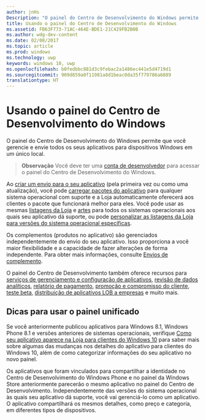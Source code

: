 ```yaml
---
author: jnHs
Description: "O painel do Centro de Desenvolvimento do Windows permite que você gerencie e envie todos os seus aplicativos para dispositivos Windows em um único local."
title: Usando o painel do Centro de Desenvolvimento do Windows
ms.assetid: FB63F773-71AC-464E-BDE1-21C429FB2B0B
ms.author: wdg-dev-content
ms.date: 02/08/2017
ms.topic: article
ms.prod: windows
ms.technology: uwp
keywords: windows 10, uwp
ms.openlocfilehash: b0fedbbc881d3c9febac2a1486ec441e5d4719d1
ms.sourcegitcommit: 909d859a0f11981a8d1beac0da35f779786a6889
translationtype: HT
---
```

# <a name="using-the-windows-dev-center-dashboard"></a>Usando o painel do Centro de Desenvolvimento do Windows


O painel do Centro de Desenvolvimento do Windows permite que você gerencie e envie todos os seus aplicativos para dispositivos Windows em um único local.

> **Observação** Você deve ter uma [conta de desenvolvedor](http://go.microsoft.com/fwlink/p/?LinkId=615100) para acessar o painel do Centro de Desenvolvimento do Windows.

Ao [criar um envio para o seu aplicativo](app-submissions.md) (pela primeira vez ou como uma atualização), você pode [carregar pacotes do aplicativo](upload-app-packages.md) para qualquer sistema operacional com suporte e a Loja automaticamente oferecerá aos clientes o pacote que funcionará melhor para eles. Você pode usar as mesmas [listagens da Loja](create-app-store-listings.md) e [artes](app-screenshots-and-images.md) para todos os sistemas operacionais aos quais seu aplicativo dá suporte, ou pode [personalizar as listagens da Loja para versões do sistema operacional específicas](create-platform-specific-Store-listings.md).

Os complementos (produtos no aplicativo) são gerenciados independentemente do envio do seu aplicativo. Isso proporciona a você maior flexibilidade e a capacidade de fazer alterações de forma independente. Para obter mais informações, consulte [Envios de complemento](add-on-submissions.md).

O painel do Centro de Desenvolvimento também oferece recursos para [serviços de gerenciamento e configuração de aplicativos](app-management-and-services.md), [revisão de dados analíticos](analytics.md), [relatório de pagamento](payout-summary.md), [promoção e compromisso do cliente](app-promotion-and-customer-engagement.md), [teste beta](beta-testing-and-targeted-distribution.md), [distribuição de aplicativos LOB a empresas](distribute-lob-apps-to-enterprises.md) e muito mais.

## <a name="tips-for-using-the-unified-dashboard"></a>Dicas para usar o painel unificado

Se você anteriormente publicou aplicativos para Windows 8.1, Windows Phone 8.1 e versões anteriores de sistemas operacionais, verifique [Como seu aplicativo aparece na Loja para clientes do Windows 10](how-your-app-appears-in-the-store-for-windows-10-customers.md) para saber mais sobre algumas das mudanças nos detalhes do aplicativo para clientes do Windows 10, além de como categorizar informações do seu aplicativo no novo painel.

Os aplicativos que foram vinculados para compartilhar a identidade no Centro de Desenvolvimento do Windows Phone e no painel da Windows Store anteriormente parecerão o mesmo aplicativo no painel do Centro de Desenvolvimento. Independentemente das versões do sistema operacional às quais seu aplicativo dá suporte, você vai gerenciá-lo como um aplicativo. O aplicativo compartilhará os mesmos detalhes, como preço e categoria, em diferentes tipos de dispositivos.

 

 




